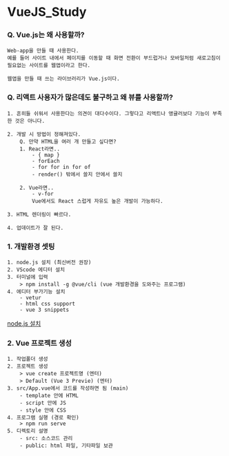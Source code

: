# <b> VueJS_Study </b>


### <b> Q. Vue.js는 왜 사용할까? </b>
```
Web-app을 만들 때 사용한다.
예를 들어 사이트 내에서 페이지를 이동할 때 화면 전환이 부드럽거나 모바일처럼 새로고침이 필요없는 사이트를 웹앱이라고 한다.  

웹앱을 만들 때 쓰는 라이브러리가 Vue.js이다.
```

### <b> Q. 리액트 사용자가 많은데도 불구하고 왜 뷰를 사용할까? </b>
```
1. 흔히들 쉬워서 사용한다는 의견이 대다수이다. 그렇다고 리액트나 앵귤러보다 기능이 부족한 것은 아니다.

2. 개발 시 방법이 정해져있다.
    Q. 만약 HTML을 여러 개 만들고 싶다면?
    1. React라면..
        - { map }
        - forEach
        - for for in for of
        - render() 밖에서 쓸지 안에서 쓸지

    2. Vue라면..
        - v-for
        Vue에서도 React 스럽게 자유도 높은 개발이 가능하다.

3. HTML 렌더링이 빠르다.

4. 업데이트가 잘 된다.
```

### 1. 개발환경 셋팅
```
1. node.js 설치 (최신버전 권장)
2. VScode 에디터 설치
3. 터미널에 입력
    > npm install -g @vue/cli (vue 개발환경을 도와주는 프로그램)
4. 에디터 부가기능 설치
    - vetur
    - html css support
    - vue 3 snippets
```
[node.js 설치](http://www.nodejs.org)


### 2. Vue 프로젝트 생성
```
1. 작업폴더 생성
2. 프로젝트 생성
    > vue create 프로젝트명 (엔터)
    > Default (Vue 3 Previe) (엔터)
3. src/App.vue에서 코드를 작성하면 됨 (main)
    - template 안에 HTML
    - script 안에 JS
    - style 안에 CSS
4. 프로그램 실행 (경로 확인)
    > npm run serve
5. 디렉토리 설명
    - src: 소스코드 관리
    - public: html 파일, 기타파일 보관
```
